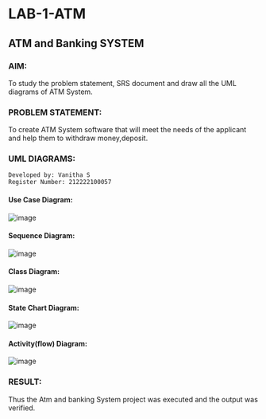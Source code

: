 # LAB-1-ATM
## ATM and Banking SYSTEM
### AIM: 
To study the problem statement, SRS document and draw all the UML diagrams of ATM
System.
### PROBLEM STATEMENT:
To create ATM System software that will meet the needs of the applicant and help them
to withdraw money,deposit.
### UML DIAGRAMS:
```
Developed by: Vanitha S
Register Number: 212222100057
```
#### Use Case Diagram:
![image](https://github.com/Vanitha-SM/LAB-1-ATM/assets/119557985/07b3fbb0-f04e-4ac7-b062-2092e23b8111)
#### Sequence Diagram:
![image](https://github.com/Vanitha-SM/LAB-1-ATM/assets/119557985/59e43e3c-12c3-48d0-a4e8-fe7a9cd05fbb)
#### Class Diagram:
![image](https://github.com/Vanitha-SM/LAB-1-ATM/assets/119557985/b93c385a-d600-40c1-9f30-28481430c3fe)
#### State Chart Diagram:
![image](https://github.com/Vanitha-SM/LAB-1-ATM/assets/119557985/69fd603f-1888-4d7a-a0e0-b7ecf6358aaa)
#### Activity(flow) Diagram:
![image](https://github.com/Vanitha-SM/LAB-1-ATM/assets/119557985/88e1b7d8-40d8-4b62-a651-be8bfb744ac5)



### RESULT: 
Thus the Atm and banking System project was executed and the output was verified.
